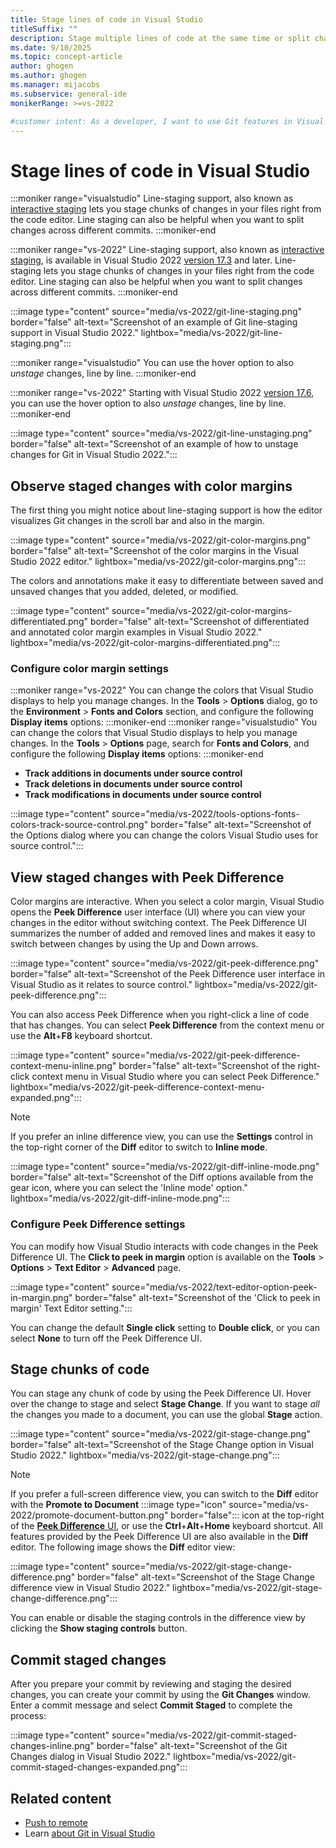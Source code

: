 ```yaml
---
title: Stage lines of code in Visual Studio
titleSuffix: ""
description: Stage multiple lines of code at the same time or split changes across different commits by using Git from directly within Visual Studio.
ms.date: 9/10/2025
ms.topic: concept-article
author: ghogen
ms.author: ghogen
ms.manager: mijacobs
ms.subservice: general-ide
monikerRange: >=vs-2022

#customer intent: As a developer, I want to use Git features in Visual Studio so I can stage multiple lines of code at the same time or split changes across different commits. 
---
```


# Stage lines of code in Visual Studio

:::moniker range="visualstudio"
Line-staging support, also known as [interactive staging](https://git-scm.com/book/en/v2/Git-Tools-Interactive-Staging) lets you stage chunks of changes in your files right from the code editor. Line staging can also be helpful when you want to split changes across different commits.
:::moniker-end

:::moniker range="vs-2022"
Line-staging support, also known as [interactive staging](https://git-scm.com/book/en/v2/Git-Tools-Interactive-Staging), is available in Visual Studio 2022 [version 17.3](/visualstudio/releases/2022/release-notes-v17.3) and later. Line-staging lets you stage chunks of changes in your files right from the code editor. Line staging can also be helpful when you want to split changes across different commits.
:::moniker-end

:::image type="content" source="media/vs-2022/git-line-staging.png" border="false" alt-text="Screenshot of an example of Git line-staging support in Visual Studio 2022." lightbox="media/vs-2022/git-line-staging.png":::

:::moniker range="visualstudio"
You can use the hover option to also *unstage* changes, line by line.
:::moniker-end

:::moniker range="vs-2022"
Starting with Visual Studio 2022 [version 17.6](/visualstudio/releases/2022/release-notes-v17.6), you can use the hover option to also *unstage* changes, line by line.
:::moniker-end

:::image type="content" source="media/vs-2022/git-line-unstaging.png" border="false" alt-text="Screenshot of an example of how to unstage changes for Git in Visual Studio 2022.":::

## Observe staged changes with color margins

The first thing you might notice about line-staging support is how the editor visualizes Git changes in the scroll bar and also in the margin.

:::image type="content" source="media/vs-2022/git-color-margins.png" border="false" alt-text="Screenshot of the color margins in the Visual Studio 2022 editor." lightbox="media/vs-2022/git-color-margins.png":::

The colors and annotations make it easy to differentiate between saved and unsaved changes that you added, deleted, or modified.

:::image type="content" source="media/vs-2022/git-color-margins-differentiated.png" border="false" alt-text="Screenshot of differentiated and annotated color margin examples in Visual Studio 2022." lightbox="media/vs-2022/git-color-margins-differentiated.png":::

### Configure color margin settings

:::moniker range="vs-2022"
You can change the colors that Visual Studio displays to help you manage changes. In the **Tools** > **Options** dialog, go to the **Environment** > **Fonts and Colors** section, and configure the following **Display items** options:
:::moniker-end
:::moniker range="visualstudio"
You can change the colors that Visual Studio displays to help you manage changes. In the **Tools** > **Options** page, search for **Fonts and Colors**, and configure the following **Display items** options:
:::moniker-end
- **Track additions in documents under source control**
- **Track deletions in documents under source control**
- **Track modifications in documents under source control**

:::image type="content" source="media/vs-2022/tools-options-fonts-colors-track-source-control.png" border="false" alt-text="Screenshot of the Options dialog where you can change the colors Visual Studio uses for source control.":::

## View staged changes with Peek Difference 

Color margins are interactive. When you select a color margin, Visual Studio opens the **Peek Difference** user interface (UI) where you can view your changes in the editor without switching context. The Peek Difference UI summarizes the number of added and removed lines and makes it easy to switch between changes by using the Up and Down arrows.

:::image type="content" source="media/vs-2022/git-peek-difference.png" border="false" alt-text="Screenshot of the Peek Difference user interface in Visual Studio as it relates to source control." lightbox="media/vs-2022/git-peek-difference.png":::

You can also access Peek Difference when you right-click a line of code that has changes. You can select **Peek Difference** from the context menu or use the **Alt**+**F8** keyboard shortcut.

:::image type="content" source="media/vs-2022/git-peek-difference-context-menu-inline.png" border="false" alt-text="Screenshot of the right-click context menu in Visual Studio where you can select Peek Difference." lightbox="media/vs-2022/git-peek-difference-context-menu-expanded.png":::

> [!NOTE]
> If you prefer an inline difference view, you can use the **Settings** control in the top-right corner of the **Diff** editor to switch to **Inline mode**.
>
> :::image type="content" source="media/vs-2022/git-diff-inline-mode.png" border="false" alt-text="Screenshot of the Diff options available from the gear icon, where you can select the 'Inline mode' option." lightbox="media/vs-2022/git-diff-inline-mode.png":::

### Configure Peek Difference settings

You can modify how Visual Studio interacts with code changes in the Peek Difference UI. The **Click to peek in margin** option is available on the **Tools** > **Options** > **Text Editor** > **Advanced** page.

:::image type="content" source="media/vs-2022/text-editor-option-peek-in-margin.png" border="false" alt-text="Screenshot of the 'Click to peek in margin' Text Editor setting.":::

You can change the default **Single click** setting to **Double click**, or you can select **None** to turn off the Peek Difference UI.

## Stage chunks of code

You can stage any chunk of code by using the Peek Difference UI. Hover over the change to stage and select **Stage Change**. If you want to stage *all* the changes you made to a document, you can use the global **Stage** action.

:::image type="content" source="media/vs-2022/git-stage-change.png" border="false" alt-text="Screenshot of the Stage Change option in Visual Studio 2022." lightbox="media/vs-2022/git-stage-change.png":::

> [!NOTE]
> If you prefer a full-screen difference view, you can switch to the **Diff** editor with the **Promote to Document** :::image type="icon" source="media/vs-2022/promote-document-button.png" border="false"::: icon at the top-right of the [**Peek Difference** UI](#view-staged-changes-with-peek-difference), or use the **Ctrl**+**Alt**+**Home** keyboard shortcut. All features provided by the Peek Difference UI are also available in the **Diff** editor. The following image shows the **Diff** editor view:
> 
> :::image type="content" source="media/vs-2022/git-stage-change-difference.png" border="false" alt-text="Screenshot of the Stage Change difference view in Visual Studio 2022." lightbox="media/vs-2022/git-stage-change-difference.png":::

You can enable or disable the staging controls in the difference view by clicking the **Show staging controls** button.

## Commit staged changes

After you prepare your commit by reviewing and staging the desired changes, you can create your commit by using the **Git Changes** window. Enter a commit message and select **Commit Staged** to complete the process:

:::image type="content" source="media/vs-2022/git-commit-staged-changes-inline.png" border="false" alt-text="Screenshot of the Git Changes dialog in Visual Studio 2022." lightbox="media/vs-2022/git-commit-staged-changes-expanded.png":::

## Related content

- [Push to remote](git-push-remote.md)
- Learn [about Git in Visual Studio](git-with-visual-studio.md)

